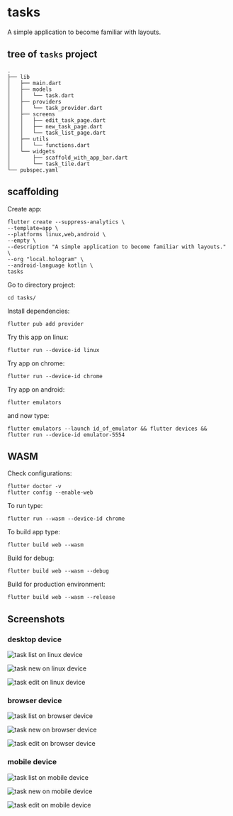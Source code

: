 # tasks

A simple application to become familiar with layouts.

## tree of `tasks` project

```text
.
├── lib
│   ├── main.dart
│   ├── models
│   │   └── task.dart
│   ├── providers
│   │   └── task_provider.dart
│   ├── screens
│   │   ├── edit_task_page.dart
│   │   ├── new_task_page.dart
│   │   └── task_list_page.dart
│   ├── utils
│   │   └── functions.dart
│   └── widgets
│       ├── scaffold_with_app_bar.dart
│       └── task_tile.dart
└── pubspec.yaml
```

## scaffolding

Create app:

```shell
flutter create --suppress-analytics \
--template=app \
--platforms linux,web,android \
--empty \
--description "A simple application to become familiar with layouts." \
--org "local.hologram" \
--android-language kotlin \
tasks
```

Go to directory project:

```shell
cd tasks/
```

Install dependencies:

```shell
flutter pub add provider
```

Try this app on linux:

```shell
flutter run --device-id linux
```

Try app on chrome:

```shell
flutter run --device-id chrome
```

Try app on android:

```shell
flutter emulators
```

and now type:

```shell
flutter emulators --launch id_of_emulator && flutter devices && flutter run --device-id emulator-5554
```

## WASM

Check configurations:

```shell
flutter doctor -v
flutter config --enable-web
```

To run type:

```shell
flutter run --wasm --device-id chrome
```

To build app type:

```shell
flutter build web --wasm
```

Build for debug:

```shell
flutter build web --wasm --debug
```

Build for production environment:

```shell
flutter build web --wasm --release
```

## Screenshots

### desktop device

![task list on linux device](./screenshots/desktop/tasks_linux_device_task_list_page.png "Task list on Linux device")

![task new on linux device](./screenshots/desktop/tasks_linux_device_new_task_page.png "New task on Linux device")

![task edit on linux device](./screenshots/desktop/tasks_linux_device_edit_task_page.png "Edit task on Linux device")

### browser device

![task list on browser device](./screenshots/browser/tasks_browser_device_task_list_page.png "Task list on browser device")

![task new on browser device](./screenshots/browser/tasks_browser_device_new_task_page.png "New task on browser device")

![task edit on browser device](./screenshots/browser/tasks_browser_device_edit_task_page.png "Edit task on browser device")

### mobile device

![task list on mobile device](./screenshots/mobile/tasks_mobile_device_task_list_page.png "Task list on mobile device")

![task new on mobile device](./screenshots/mobile/tasks_mobile_device_edit_task_page.png "New task on mobile device")

![task edit on mobile device](./screenshots/mobile/tasks_mobile_device_new_task_page.png "Edit task on mobile device")

